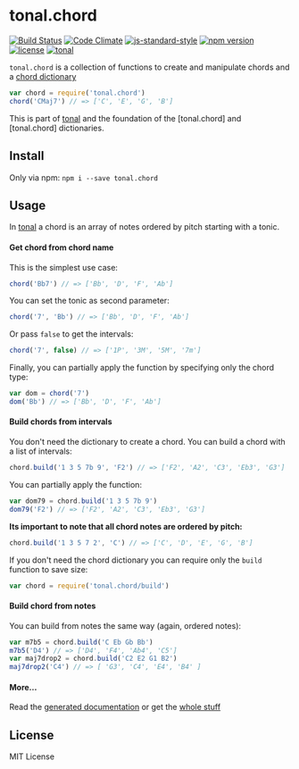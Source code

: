# tonal.chord

[![Build Status](https://travis-ci.org/danigb/tonal.svg?branch=master)](https://travis-ci.org/danigb/tonal.chord)
[![Code Climate](https://codeclimate.com/github/danigb/tonal.chord/badges/gpa.svg)](https://codeclimate.com/github/danigb/tonal.chord)
[![js-standard-style](https://img.shields.io/badge/code%20style-standard-brightgreen.svg?style=flat)](https://github.com/feross/standard)
[![npm version](https://img.shields.io/npm/v/tonal.chord.svg)](https://www.npmjs.com/package/tonal.chord)
[![license](https://img.shields.io/npm/l/tonal.chord.svg)](https://www.npmjs.com/package/tonal.chord)
[![tonal](https://img.shields.io/badge/lib-tonal-yellow.svg)](https://www.npmjs.com/package/tonal)


`tonal.chord` is a collection of functions to create and manipulate chords and a [chord dictionary]()

```js
var chord = require('tonal.chord')
chord('CMaj7') // => ['C', 'E', 'G', 'B']
```

This is part of [tonal]() and the foundation of the [tonal.chord] and [tonal.chord] dictionaries.

## Install

Only via npm: `npm i --save tonal.chord`

## Usage

In [tonal]() a chord is an array of notes ordered by pitch starting with a tonic.

#### Get chord from chord name

This is the simplest use case:

```js
chord('Bb7') // => ['Bb', 'D', 'F', 'Ab']
```

You can set the tonic as second parameter:

```js
chord('7', 'Bb') // => ['Bb', 'D', 'F', 'Ab']
```

Or pass `false` to get the intervals:

```js
chord('7', false) // => ['1P', '3M', '5M', '7m']
```

Finally, you can partially apply the function by specifying only the chord type:

```js
var dom = chord('7')
dom('Bb') // => ['Bb', 'D', 'F', 'Ab']
```

#### Build chords from intervals

You don't need the dictionary to create a chord. You can build a chord with a list of intervals:

```js
chord.build('1 3 5 7b 9', 'F2') // => ['F2', 'A2', 'C3', 'Eb3', 'G3']
```

You can partially apply the function:

```js
var dom79 = chord.build('1 3 5 7b 9')
dom79('F2') // => ['F2', 'A2', 'C3', 'Eb3', 'G3']
```

__Its important to note that all chord notes are ordered by pitch:__

```js
chord.build('1 3 5 7 2', 'C') // => ['C', 'D', 'E', 'G', 'B']
```

If you don't need the chord dictionary you can require only the `build` function to save size:

```js
var chord = require('tonal.chord/build')
```

#### Build chord from notes

You can build from notes the same way (again, ordered notes):

```js
var m7b5 = chord.build('C Eb Gb Bb')
m7b5('D4') // => ['D4', 'F4', 'Ab4', 'C5']
var maj7drop2 = chord.build('C2 E2 G1 B2')
maj7drop2('C4') // => [ 'G3', 'C4', 'E4', 'B4' ]
```

#### More...

Read the [generated documentation]() or get the [whole stuff]()

## License

MIT License
